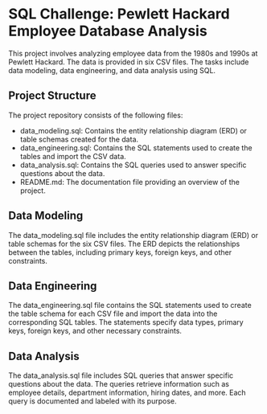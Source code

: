 # SQL Challenge: Pewlett Hackard Employee Database Analysis

This project involves analyzing employee data from the 1980s and 1990s at Pewlett Hackard. The data is provided in six CSV files. The tasks include data modeling, data engineering, and data analysis using SQL.

## Project Structure
The project repository consists of the following files:
* data_modeling.sql: Contains the entity relationship diagram (ERD) or table schemas created for the data.
* data_engineering.sql: Contains the SQL statements used to create the tables and import the CSV data.
* data_analysis.sql: Contains the SQL queries used to answer specific questions about the data.
* README.md: The documentation file providing an overview of the project.

## Data Modeling
The data_modeling.sql file includes the entity relationship diagram (ERD) or table schemas for the six CSV files. The ERD depicts the relationships between the tables, including primary keys, foreign keys, and other constraints.

## Data Engineering
The data_engineering.sql file contains the SQL statements used to create the table schema for each CSV file and import the data into the corresponding SQL tables. The statements specify data types, primary keys, foreign keys, and other necessary constraints.

## Data Analysis
The data_analysis.sql file includes SQL queries that answer specific questions about the data. The queries retrieve information such as employee details, department information, hiring dates, and more. Each query is documented and labeled with its purpose.